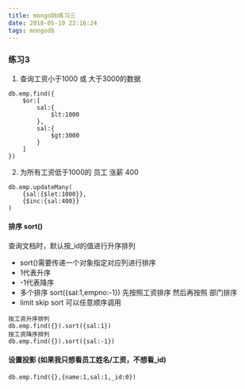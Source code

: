 ```yaml
---
title: mongoDb练习三
date: 2018-05-10 22:16:24
tags: mongodb
---
```


### 练习3

1. 查询工资小于1000 或 大于3000的数据

```
db.emp.find({
    $or:[
        sal:{
            $lt:1000
        },
        sal:{
            $gt:3000
        }
    ]
})
```

2. 为所有工资低于1000的 员工 涨薪 400

```
db.emp.updateMany(
    {sal:{$let:1000}},
    {$inc:{sal:400}}
)
```

#### 排序 sort()

查询文档时，默认按_id的值进行升序排列

- sort()需要传递一个对象指定对应列进行排序
- 1代表升序
- -1代表降序
- 多个排序  sort({sal:1,empno:-1}) 先按照工资排序 然后再按照 部门排序
- limit skip sort 可以任意顺序调用


```
按工资升序排列
db.emp.find({}).sort({sal:1})
按工资降序排列
db.emp.find({}).sort({sal:-1})
```

#### 设置投影 (如果我只想看员工姓名/工资，不想看_id)

```
db.emp.find({},{name:1,sal:1,_id:0})
```


